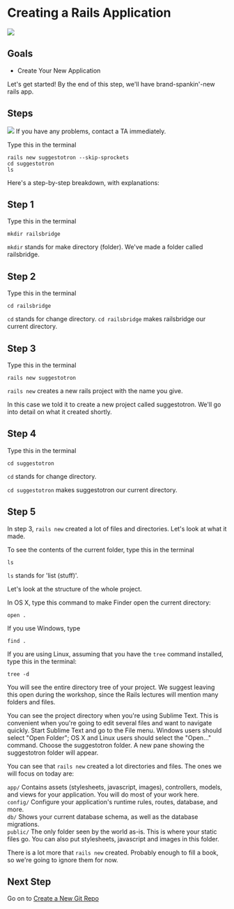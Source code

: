 # Creating a Rails Application  

<img src="/images/curriculum/Start_page.png" class="thumbnail"></img>

## Goals

* Create Your New Application

Let's get started! By the end of this step, we'll have brand-spankin'-new rails app.


## Steps

<img src="/images/info.png"></img> If you have any problems, contact a TA immediately.

Type this in the terminal

```text
rails new suggestotron --skip-sprockets
cd suggestotron
ls
```

Here's a step-by-step breakdown, with explanations:


## Step 1

Type this in the terminal

```text
mkdir railsbridge
```

`mkdir` stands for make directory (folder).
We've made a folder called railsbridge.


## Step 2

Type this in the terminal

```text
cd railsbridge
```

`cd` stands for change directory.
`cd railsbridge` makes railsbridge our current directory.


## Step 3

Type this in the terminal

```text
rails new suggestotron
```

`rails new` creates a new rails project with the name you give.

In this case we told it to create a new project called 
suggestotron. We'll go into detail on what it created shortly.


## Step 4

Type this in the terminal

```text
cd suggestotron
```

`cd` stands for change directory.

`cd suggestotron` makes suggestotron our current directory.


## Step 5

In step 3, `rails new` created a lot of files and directories. Let's look at what it made.

To see the contents of the current folder, type this in the terminal

```text
ls
```

`ls` stands for 'list (stuff)'.


Let's look at the structure of the whole project. 

In OS X, type this command to make Finder open the current directory:

```text
open .
```

If you use Windows, type

```text
find .
```

If you are using Linux, assuming that you have the `tree` command installed, type this in the terminal: 

```text
tree -d
```

You will see the entire directory tree of your project. We suggest leaving this open during the workshop, since the Rails lectures will mention many folders and files. 

You can see the project directory when you're using Sublime Text. This is convenient when you're going to edit several files and want to navigate quickly.  Start Sublime Text and go to the File menu. Windows users should select "Open Folder"; OS X and Linux users should select the "Open..." command. Choose the suggestotron folder. A new pane showing the suggestotron folder will appear.

You can see that `rails new` created a lot directories and files. The ones we will focus on today are:

`app/` Contains assets (stylesheets, javascript, images), controllers, models, and views for your application.  You will do most of your work here.  
`config/` Configure your application's runtime rules, routes, database, and more.  
`db/` Shows your current database schema, as well as the database migrations.  
`public/` The only folder seen by the world as-is. This is where your static files go. You can also put stylesheets, javascript and images in this folder.

There is a lot more that `rails new` created. Probably enough to fill a book, so we're going to ignore them for now.


## Next Step

Go on to [Create a New Git Repo](create_a_new_git_repo)
